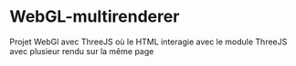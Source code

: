 # WebGL-multirenderer
 Projet WebGl avec ThreeJS où le HTML interagie avec le module ThreeJS avec plusieur rendu sur la même page 
